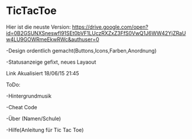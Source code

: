 # TicTacToe

Hier ist die neuste Version:
https://drive.google.com/open?id=0B2GSUNXSneswfl91SEt0bVF1LUczRXZxZ3FfS0VwQ1J6WW42YjZRaUw4LU9GOWRmeEkwRWc&authuser=0

-Design ordentlich gemacht(Buttons,Icons,Farben,Anordnung) 

-Statusanzeige gefixt, neues Layaout 

Link Akualisiert 18/06/15 21:45


ToDo:

-Hintergrundmusik

-Cheat Code

-Über (Namen/Schule)

-Hilfe(Anleitung für Tic Tac Toe)

